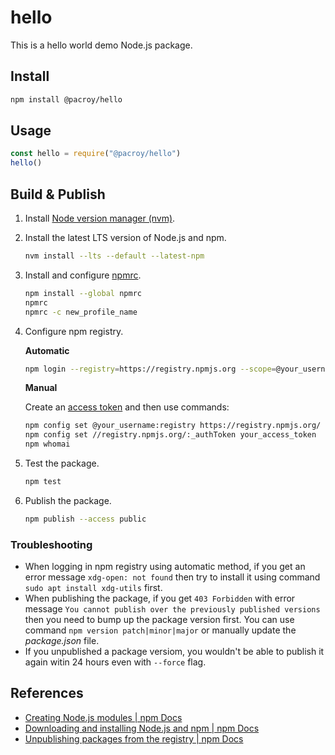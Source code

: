 # hello

This is a hello world demo Node.js package.

## Install

```sh
npm install @pacroy/hello
```

## Usage

```js
const hello = require("@pacroy/hello")
hello()
```

## Build & Publish

1. Install [Node version manager (nvm)](https://github.com/nvm-sh/nvm#installing-and-updating).
2. Install the latest LTS version of Node.js and npm.

   ```sh
   nvm install --lts --default --latest-npm
   ```

3. Install and configure [npmrc](https://www.npmjs.com/package/npmrc).

   ```sh
   npm install --global npmrc
   npmrc
   npmrc -c new_profile_name
   ```

4. Configure npm registry.

   **Automatic**
   
   ```sh
   npm login --registry=https://registry.npmjs.org --scope=@your_username
   ```

   **Manual**

   Create an [access token](https://www.npmjs.com/settings/pacroy/tokens) and then use commands:

   ```sh
   npm config set @your_username:registry https://registry.npmjs.org/
   npm config set //registry.npmjs.org/:_authToken your_access_token
   npm whomai
   ```

5. Test the package.

   ```sh
   npm test
   ```

6. Publish the package.

   ```sh
   npm publish --access public
   ```

### Troubleshooting

- When logging in npm registry using automatic method, if you get an error message `xdg-open: not found` then try to install it using command `sudo apt install xdg-utils` first.
- When publishing the package, if you get `403 Forbidden` with error message `You cannot publish over the previously published versions` then you need to bump up the package version first. You can use command `npm version patch|minor|major` or manually update the *package.json* file.
- If you unpublished a package versiom, you wouldn't be able to publish it again witin 24 hours even with `--force` flag.

## References

- [Creating Node.js modules | npm Docs](https://docs.npmjs.com/creating-node-js-modules)
- [Downloading and installing Node.js and npm | npm Docs](https://docs.npmjs.com/downloading-and-installing-node-js-and-npm)
- [Unpublishing packages from the registry | npm Docs](https://docs.npmjs.com/unpublishing-packages-from-the-registry)
